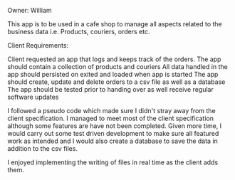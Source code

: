 Owner: William

This app is to be used in a cafe shop to manage all aspects related to the business data i.e. Products, couriers, orders etc.

Client Requirements:

Client requested an app that logs and keeps track of the orders.
The app should contain a collection of products and couriers
All data handled in the app should persisted on exited and loaded when app is started
The app should create, update and delete orders to a csv file as well as a database
The app should be tested prior to handing over as well receive regular software updates

I followed a pseudo code which made sure I didn't stray away from the client specification. I managed to meet most of the client specification although some features are have not been completed. Given more time, I would carry out some test driven development to make sure all featured work as intended and I would also create a database to save the data in addition to the csv files.

I enjoyed implementing the writing of files in real time as the client adds them.
